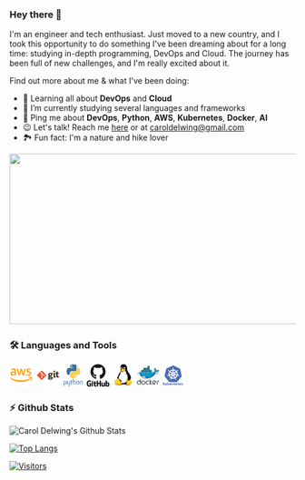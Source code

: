 ### Hey there :whale:

I'm an engineer and tech enthusiast. Just moved to a new country, and I took this opportunity to do something I've been dreaming about for a long time: studying in-depth programming, DevOps and Cloud. The journey has been full of new challenges, and I'm really excited about it. 

Find out more about me & what I've been doing:

- 🌱 Learning all about **DevOps** and **Cloud**
- 🔭 I’m currently studying several languages and frameworks
- 💬 Ping me about **DevOps**, **Python**, **AWS**, **Kubernetes**, **Docker**, **AI**
- :wink: Let's talk! Reach me [here][linkedin] or at caroldelwing@gmail.com
- :national_park: Fun fact: I'm a nature and hike lover

<div id="header" align="left">
  <img src="https://media.giphy.com/media/v1.Y2lkPTc5MGI3NjExNjI3NzIwYzg4OGEzNWY3ODQ1M2I1NThhZGE0MjlhNGExZjQwYTA5NyZlcD12MV9pbnRlcm5hbF9naWZzX2dpZklkJmN0PWc/rCQTCy4rvuxR6/giphy-downsized-large.gif" width="700" height="300"/>
</div>

### :hammer_and_wrench: Languages and Tools
<div>
   <img src="https://github.com/devicons/devicon/blob/master/icons/amazonwebservices/amazonwebservices-plain-wordmark.svg" title="AWS" alt="AWS" width="40" height="40"/>&nbsp;
  <img src="https://github.com/devicons/devicon/blob/master/icons/git/git-original-wordmark.svg" title="Git" **alt="Git" width="40" height="40"/>
  <img src="https://github.com/devicons/devicon/blob/master/icons/python/python-original-wordmark.svg" title="Python" **alt="Python" width="40" height="40"/>
  <img src="https://github.com/devicons/devicon/blob/master/icons/github/github-original-wordmark.svg" title="GitHub" **alt="GitHub" width="40" height="40"/>
  <img src="https://github.com/devicons/devicon/blob/master/icons/linux/linux-original.svg" title="Linux" **alt="Linux" width="40" height="40"/>
  <img src="https://github.com/devicons/devicon/blob/master/icons/docker/docker-original-wordmark.svg" title="Docker" **alt="Docker" width="40" height="40"/>
  <img src="https://github.com/devicons/devicon/blob/master/icons/kubernetes/kubernetes-plain-wordmark.svg" title="Kubernetes" **alt="Kubernetes" width="40" height="40"/>
</div>

### :zap: Github Stats
![Carol Delwing's Github Stats](https://github-readme-stats.vercel.app/api?username=caroldelwing&show_icons=true&theme=dark)

[![Top Langs](https://github-readme-stats.vercel.app/api/top-langs/?username=caroldelwing&layout=compact&theme=vision-friendly-dark)](https://github.com/caroldelwing/github-readme-stats)


[![Visitors](https://api.visitorbadge.io/api/visitors?path=caroldelwing%2Fcaroldelwing&label=VISITORS&countColor=%23263759)](https://visitorbadge.io/status?path=caroldelwing%2Fcaroldelwing)

<!--[website]: -->
[linkedin]: https://www.linkedin.com/in/carolinadelwingrosa
